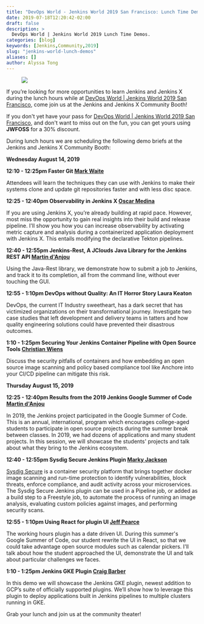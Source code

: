 ```yaml
---
title: "DevOps World - Jenkins World 2019 San Francisco: Lunch Time Demos"
date: 2019-07-18T12:20:42-02:00
draft: false
description: >
  DevOps World | Jenkins World 2019 Lunch Time Demos.
categories: [blog]
keywords: [Jenkins,Community,2019]
slug: "jenkins-world-lunch-demos"
aliases: []
author: Alyssa Tong
---
```


<figure>
<img src="/images/2019-dwjw-san-fran-rev.png"/>
</figure>

If you’re looking for more opportunities to learn Jenkins and Jenkins X during the lunch hours while at [DevOps World | Jenkins World 2019 San Francisco](https://www.cloudbees.com/devops-world/san-francisco), come join us at the Jenkins and Jenkins X Community Booth!

If you don't yet have your pass for [DevOps World | Jenkins World 2019 San Francisco](https://www.cloudbees.com/devops-world/san-francisco), and don't want to miss out on the fun, you can get yours using **JWFOSS** for a 30% discount.

During lunch hours we are scheduling the following demo briefs at the Jenkins and Jenkins X Community Booth:

**Wednesday  August 14, 2019**

**12:10 - 12:25pm Faster Git [Mark Waite](https://github.com/MarkEWaite)**

Attendees will learn the techniques they can use with Jenkins to make their systems clone and update git repositories faster and with less disc space.

**12:25 - 12:40pm Observability in Jenkins X [Oscar Medina](https://github.com/sharepointoscar)**

If you are using Jenkins X, you’re already building at rapid pace.  However, most miss the opportunity to gain real insights into their build and release pipeline.  I'll show you how you can increase observability by activating metric capture and analysis during a containerized application deployment with Jenkins X.  This  entails modifying the declarative Tekton pipelines.

**12:40 - 12:55pm Jenkins-Rest, A JClouds Java Library for the Jenkins REST API [Martin d'Anjou](https://github.com/martinda)**

Using the Java-Rest library, we demonstrate how to submit a job to Jenkins, and track it to its completion, all from the command line, without ever touching the GUI.

**12:55 - 1:10pm DevOps without Quality: An IT Horror Story Laura Keaton**

DevOps, the current IT Industry sweetheart, has a dark secret that has victimized organizations on their transformational journey. Investigate two case studies that left development and delivery teams in tatters and how quality engineering solutions could have prevented their disastrous outcomes.

**1:10 - 1:25pm Securing Your Jenkins Container Pipeline with Open Source Tools [Christian Wiens](https://github.com/cwiens1211)**

Discuss the security pitfalls of containers and how embedding an open source image scanning and policy based compliance tool like Anchore into your CI/CD pipeline can mitigate this risk.

**Thursday  August 15, 2019**

**12:25 - 12:40pm Results from the 2019 Jenkins Google Summer of Code [Martin d'Anjou](https://github.com/martinda)**

In 2019, the Jenkins project participated in the Google Summer of Code. This is an annual, international, program which encourages college-aged students to participate in open source projects during the summer break between classes. In 2019, we had dozens of applications and many student projects. In this session, we will showcase the students' projects and talk about what they bring to the Jenkins ecosystem.

**12:40 - 12:55pm Sysdig Secure Jenkins Plugin [Marky Jackson](https://github.com/markyjackson-taulia)**

[Sysdig Secure](https://sysdig.com/products/secure) is a container security platform that brings together docker image scanning and run-time protection to identify vulnerabilities, block threats, enforce compliance, and audit activity across your microservices. The Sysdig Secure Jenkins plugin can be used in a Pipeline job, or added as a build step to a Freestyle job, to automate the process of running an image analysis, evaluating custom policies against images, and performing security scans.

**12:55 - 1:10pm Using React for plugin UI [Jeff Pearce](https://github.com/jeffpearce)**

The working hours plugin has a date driven UI. During this summer's Google Summer of Code, our student rewrite the UI in React, so that we could take advantage open source modules such as calendar pickers. I'll talk about how the student approached the UI, demonstrate the UI and talk about particular challenges we faces.

**1:10 - 1:25pm Jenkins GKE Plugin [Craig Barber](https://github.com/craigdbarber)**

In this demo we will showcase the Jenkins GKE plugin, newest addition to GCP’s suite of officially supported plugins. We’ll show how to leverage this plugin to deploy applications built in Jenkins pipelines to multiple clusters running in GKE.

Grab your lunch and join us at the community theater!
